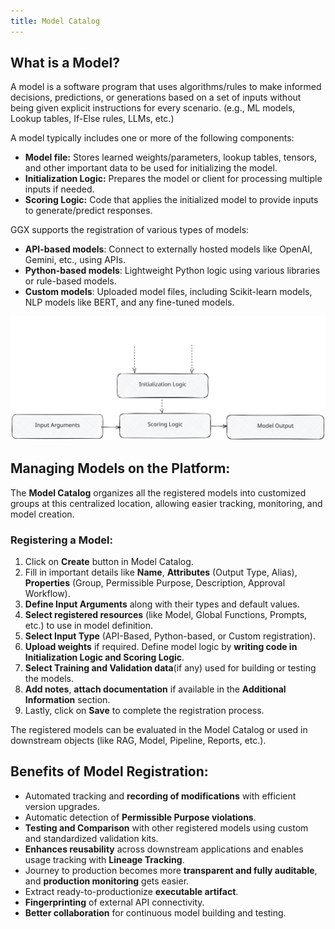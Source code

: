 ```yaml
---
title: Model Catalog
---
```


<helper-panel object='FoundationModel' location='list'>

## What is a Model?

A model is a software program that uses algorithms/rules to make informed decisions, predictions, or generations based on a set of inputs without being given explicit instructions for every scenario. (e.g., ML models, Lookup tables, If-Else rules, LLMs, etc.)

A model typically includes one or more of the following components:

- **Model file:** Stores learned weights/parameters, lookup tables, tensors, and other important data to be used for initializing the model.
- **Initialization Logic:** Prepares the model or client for processing multiple inputs if needed.
- **Scoring Logic:** Code that applies the initialized model to provide inputs to generate/predict responses.

GGX supports the registration of various types of models:

- **API-based models**: Connect to externally hosted models like OpenAI, Gemini, etc., using APIs.
- **Python-based models**: Lightweight Python logic using various libraries or rule-based models.
- **Custom models**: Uploaded model files, including Scikit-learn models, NLP models like BERT, and any fine-tuned models.

![What is a Model?](./model-concept.excalidraw.svg)

## Managing Models on the Platform:

The **Model Catalog** organizes all the registered models into customized groups at this centralized location, allowing easier tracking, monitoring, and model creation.

### Registering a Model:

1. Click on **Create** button in Model Catalog.
2. Fill in important details like **Name**, **Attributes** (Output Type, Alias), **Properties** (Group, Permissible Purpose, Description, Approval Workflow).
3. **Define Input Arguments** along with their types and default values.
4. **Select registered resources** (like Model, Global Functions, Prompts, etc.) to use in model definition.
5. **Select Input Type** (API-Based, Python-based, or Custom registration).
6. **Upload weights** if required. Define model logic by **writing code in Initialization Logic and Scoring Logic**.
7. **Select Training and Validation data**(if any) used for building or testing the models.
8. **Add notes**, **attach documentation** if available in the **Additional Information** section.
9. Lastly, click on **Save** to complete the registration process.

The registered models can be evaluated in the Model Catalog or used in downstream objects (like RAG, Model, Pipeline, Reports, etc.).

## Benefits of Model Registration:

- Automated tracking and **recording of modifications** with efficient version upgrades.
- Automatic detection of **Permissible Purpose violations**.
- **Testing and Comparison** with other registered models using custom and standardized validation kits.
- **Enhances reusability** across downstream applications and enables usage tracking with **Lineage Tracking**.
- Journey to production becomes more **transparent and fully auditable**, and **production monitoring** gets easier.
- Extract ready-to-productionize **executable artifact**.
- **Fingerprinting** of external API connectivity.
- **Better collaboration** for continuous model building and testing.

</helper-panel>
